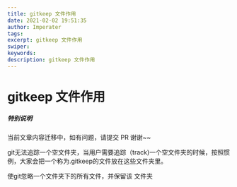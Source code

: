 ```yaml
---
title: gitkeep 文件作用
date: 2021-02-02 19:51:35
author: Imperater
tags:
excerpt: gitkeep 文件作用
swiper:
keywords:
description: gitkeep 文件作用
---
```


# gitkeep 文件作用

##### **特别说明**

当前文章内容迁移中，如有问题，请提交 PR 谢谢~~

git无法追踪一个空文件夹，当用户需要追踪（track)一个空文件夹的时候，按照惯例，大家会把一个称为.gitkeep的文件放在这些文件夹里。

使git忽略一个文件夹下的所有文件，并保留该 文件夹

